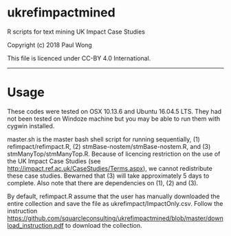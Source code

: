 # ukrefimpactmined
R scripts for text mining UK Impact Case Studies

Copyright (c) 2018 Paul Wong

This file is licenced under CC-BY 4.0 International.

---------------------------------------------------
# Usage

These codes were tested on OSX 10.13.6 and Ubuntu 16.04.5 LTS.  They had not been tested on Windoze machine but you may be able to run them with cygwin installed.

master.sh is the master bash shell script for running sequentially, (1) refimpact/refimpact.R, (2) stmBase-nostem/stmBase-nostem.R, and (3) stmManyTop/stmManyTop.R.  Because of licencing restriction on the use of the UK Impact Case Studies (see http://impact.ref.ac.uk/CaseStudies/Terms.aspx), we cannot redistribute these case studies.  Bewarned that (3) will take approximately 5 days to complete.  Also note that there are dependencies on (1), (2) and (3).

By default, refimpact.R assume that the user has manually downloaded the entire collection and save the file as ukrefimpact/ImpactOnly.csv.  Follow the instruction https://github.com/squarcleconsulting/ukrefimpactmined/blob/master/download_instruction.pdf to download the collection. 


